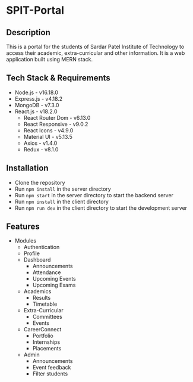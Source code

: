 # SPIT-Portal
## Description
This is a portal for the students of Sardar Patel Institute of Technology to access their academic, extra-curricular and other information. It is a web application built using MERN stack.

## Tech Stack & Requirements
- Node.js - v16.18.0
- Express.js - v4.18.2
- MongoDB - v7.3.0
- React.js - v18.2.0
    - React Router Dom - v6.13.0
    - React Responsive - v9.0.2
    - React Icons - v4.9.0
    - Material UI - v5.13.5
    - Axios - v1.4.0
    - Redux - v8.1.0

## Installation
- Clone the repository
- Run `npm install` in the server directory
- Run `npm start` in the server directory to start the backend server
- Run `npm install` in the client directory
- Run `npm run dev` in the client directory to start the development server

## Features
- Modules
    - Authentication
    - Profile
    - Dashboard
        - Announcements
        - Attendance
        - Upcoming Events
        - Upcoming Exams
    - Academics
        - Results
        - Timetable
    - Extra-Curricular
        - Committees
        - Events
    - CareerConnect
        - Portfolio
        - Internships
        - Placements
    - Admin
        - Announcements
        - Event feedback
        - Filter students